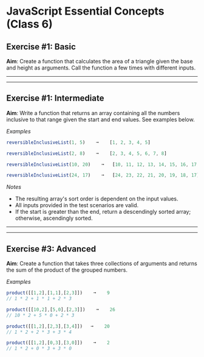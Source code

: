 # JavaScript Essential Concepts (Class 6)

## Exercise #1: Basic

**Aim**: Create a function that calculates the area of a triangle given the base and height as arguments. Call the function a few times with different inputs.

---

---

## Exercise #1: Intermediate

**Aim**: Write a function that returns an array containing all the numbers inclusive to that range given the start and end values. See examples below.

_Examples_

```js
reversibleInclusiveList(1, 5)    ➞    [1, 2, 3, 4, 5]

reversibleInclusiveList(2, 8)    ➞    [2, 3, 4, 5, 6, 7, 8]

reversibleInclusiveList(10, 20)    ➞   [10, 11, 12, 13, 14, 15, 16, 17, 18, 19, 20]

reversibleInclusiveList(24, 17)    ➞   [24, 23, 22, 21, 20, 19, 18, 17]
```

_Notes_

- The resulting array's sort order is dependent on the input values.
- All inputs provided in the test scenarios are valid.
- If the start is greater than the end, return a descendingly sorted array; otherwise, ascendingly sorted.

---

---

## Exercise #3: Advanced

**Aim**: Create a function that takes three collections of arguments and returns the sum of the product of the grouped numbers.

_Examples_

```js
product([[1,2],[1,1],[2,3]])    ➞    9
// 1 * 2 + 1 * 1 + 2 * 3

product([[10,2],[5,0],[2,3]])    ➞    26
// 10 * 2 + 5 * 0 + 2 * 3

product([[1,2],[2,3],[3,4]])   ➞    20
// 1 * 2 + 2 * 3 + 3 * 4

product([[1,2],[0,3],[3,0]])    ➞    2
// 1 * 2 + 0 * 3 + 3 * 0
```
